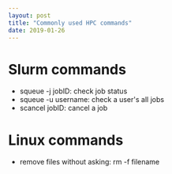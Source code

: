 ```yaml
---
layout: post
title: "Commonly used HPC commands"
date: 2019-01-26
---
```

<h1> Slurm commands </h1>
<ul> 
  <li> squeue -j jobID: check job status</li>
  <li> squeue -u username: check a user's all jobs</li>
  <li>  scancel jobID: cancel a job</li>
</ul>

<h1> Linux commands</h1>
<ul>
  <li>remove files without asking: rm -f filename </li>
  </ul>
